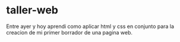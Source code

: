 # taller-web

Entre ayer y hoy aprendi como aplicar html y css en conjunto para la creacion de mi primer borrador de una pagina web. 
